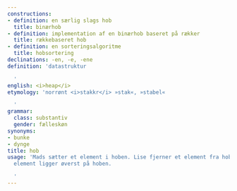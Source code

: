 ```yaml
---
constructions:
- definition: en særlig slags hob
  title: binærhob
- definition: implementation af en binærhob baseret på rækker
  title: rækkebaseret hob
- definition: en sorteringsalgoritme
  title: hobsortering
declinations: -en, -e, -ene
definition: 'datastruktur

  '
english: <i>heap</i>
etymology: 'norrønt <i>stakkr</i> »stak«, »stabel«

  '
grammar:
  class: substantiv
  gender: fælleskøn
synonyms:
- bunke
- dynge
title: hob
usage: 'Mads sætter et element i hoben. Lise fjerner et element fra hoben. Det mindste
  element ligger øverst på hoben.

  '
---
```

